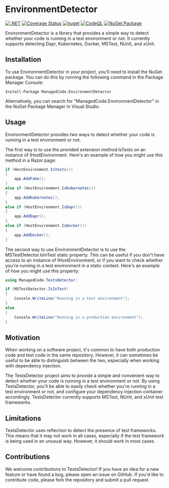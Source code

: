 # EnvironmentDetector

[![.NET](https://github.com/managedcode/EnvironmentDetector/actions/workflows/dotnet.yml/badge.svg)](https://github.com/managedcode/EnvironmentDetector/actions/workflows/dotnet.yml)
[![Coverage Status](https://coveralls.io/repos/github/managedcode/EnvironmentDetector/badge.svg?branch=main&service=github)](https://coveralls.io/github/managedcode/EnvironmentDetector?branch=main)
[![nuget](https://github.com/managedcode/EnvironmentDetector/actions/workflows/nuget.yml/badge.svg?branch=main)](https://github.com/managedcode/EnvironmentDetector/actions/workflows/nuget.yml)
[![CodeQL](https://github.com/managedcode/EnvironmentDetector/actions/workflows/codeql-analysis.yml/badge.svg?branch=main)](https://github.com/managedcode/EnvironmentDetector/actions/workflows/codeql-analysis.yml)
[![NuGet Package](https://img.shields.io/nuget/v/ManagedCode.EnvironmentDetector.svg)](https://www.nuget.org/packages/ManagedCode.EnvironmentDetector)



EnvironmentDetector is a library that provides a simple way to detect whether your code is running in a test environment or not.
It currently supports detecting Dapr, Kubernetes, Docker, MSTest, NUnit, and xUnit.

## Installation

To use EnvironmentDetector in your project, you'll need to install the NuGet package. 
You can do this by running the following command in the Package Manager Console:

```Install-Package ManagedCode.EnvironmentDetector```

Alternatively, you can search for "ManagedCode.EnvironmentDetector" in the NuGet Package Manager in Visual Studio.

## Usage

EnvironmentDetector provides two ways to detect whether your code is running in a test environment or not.

The first way is to use the provided extension method IsTests on an instance of IHostEnvironment. Here's an example of how you might use this method in a Razor page:

```csharp
if (HostEnvironment.IsTests())
{
    app.AddFake();
}
else if (HostEnvironment.IsKubernetes())
{
    app.AddKubernetes();
}
else if (HostEnvironment.IsDapr())
{
    app.AddDapr();
}
else if (HostEnvironment.IsDocker())
{
    app.AddDocker();
}
```

The second way to use EnvironmentDetector is to use the MSTestDetector.IsInTest static property. This can be useful if you don't have access to an instance of IHostEnvironment, or if you want to check whether you're running in a test environment in a static context. Here's an example of how you might use this property:

```csharp
using ManagedCode.TestsDetector;

if (MSTestDetector.IsInTest)
{
    Console.WriteLine("Running in a test environment");
}
else
{
    Console.WriteLine("Running in a production environment");
}
```


## Motivation

When working on a software project, it's common to have both production code and test code in the same repository. 
However, it can sometimes be useful to be able to distinguish between the two, especially when working with dependency injection.

The TestsDetector project aims to provide a simple and convenient way to detect whether your code is running in a test environment or not. 
By using TestsDetector, you'll be able to easily check whether you're running in a test environment or not, 
and configure your dependency injection container accordingly. TestsDetector currently supports MSTest, NUnit, and xUnit test frameworks.


## Limitations

TestsDetector uses reflection to detect the presence of test frameworks. 
This means that it may not work in all cases, especially if the test framework is being used in an unusual way. 
However, it should work in most cases.

## Contributions

We welcome contributions to TestsDetector! 
If you have an idea for a new feature or have found a bug, please open an issue on GitHub. 
If you'd like to contribute code, please fork the repository and submit a pull request.

